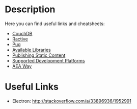 # Description

Here you can find useful links and cheatsheets:

* [CouchDB](../lib/dcs/services/couch-dcs/doc/)
* [Ractive](./Ractive)
* [Pug](./Pug)
* [Available Libraries](./available-libraries.md)
* [Publishing Static Content](./publishing-static-content.md)
* [Supported Development Platforms](./supported-development-platforms.md)
* [AEA Way](./aea-way.md)

# Useful Links

- Electron: http://stackoverflow.com/a/33896936/1952991
